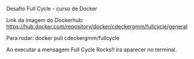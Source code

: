 Desafio Full Cycle - curso de Docker

Link da imagem do Dockerhub: https://hub.docker.com/repository/docker/cdeckergmm/fullcycle/general

Para rodar:
docker pull cdeckergmm/fullcycle

Ao executar a mensagem Full Cycle Rocks!! ira aparecer no terminal.
